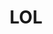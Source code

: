 ---
title: LOL
type: "gallery"
layout: "gallery"
img: https://cdn.jsdelivr.net/gh/shaoshaossm/images/LOL/8.jpg
---